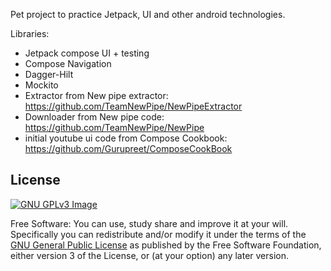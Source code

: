 
Pet project to practice Jetpack, UI and other android technologies.

Libraries:
- Jetpack compose UI + testing
- Compose Navigation
- Dagger-Hilt
- Mockito
- Extractor from New pipe extractor: https://github.com/TeamNewPipe/NewPipeExtractor
- Downloader from New pipe code: https://github.com/TeamNewPipe/NewPipe
- initial youtube ui code from Compose Cookbook: https://github.com/Gurupreet/ComposeCookBook

## License
[![GNU GPLv3 Image](https://www.gnu.org/graphics/gplv3-127x51.png)](https://www.gnu.org/licenses/gpl-3.0.en.html)  

Free Software: You can use, study share and improve it at your
will. Specifically you can redistribute and/or modify it under the terms of the
[GNU General Public License](https://www.gnu.org/licenses/gpl.html) as
published by the Free Software Foundation, either version 3 of the License, or
(at your option) any later version.  
